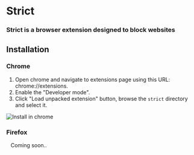 # Strict
### Strict is a browser extension designed to block websites
## Installation
### Chrome
1. Open chrome and navigate to extensions page using this URL: chrome://extensions.
2. Enable the "Developer mode".
3. Click "Load unpacked extension" button, browse the `strict` directory and select it.

![Install in chrome](https://cdn.discordapp.com/attachments/1017837828404674702/1051968175589310494/strict.png)
### Firefox
&nbsp;&nbsp; Coming soon..
